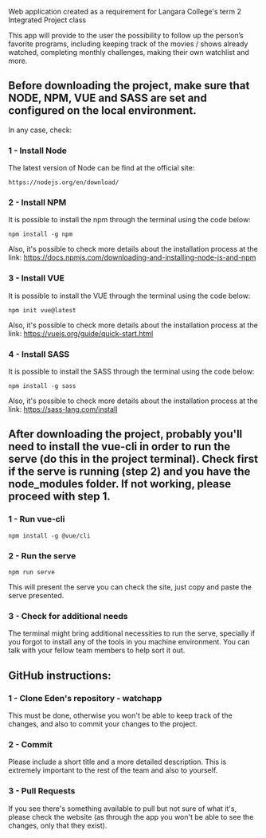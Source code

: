 Web application created as a requirement for Langara College's term 2 Integrated Project class

This app will provide to the user the possibility to follow up the person’s favorite programs, including keeping track of the movies / shows already watched, completing monthly challenges, making their own watchlist and more.

## Before downloading the project, make sure that NODE, NPM, VUE and SASS are set and configured on the local environment.
In any case, check:

### 1 - Install Node
The latest version of Node can be find at the official site:
```
https://nodejs.org/en/download/
```

### 2 - Install NPM
It is possible to install the npm through the terminal using the code below:
```
npm install -g npm
```

Also, it's possible to check more details about the installation process at the link:
https://docs.npmjs.com/downloading-and-installing-node-js-and-npm

### 3 - Install VUE
It is possible to install the VUE through the terminal using the code below:
```
npm init vue@latest
```

Also, it's possible to check more details about the installation process at the link:
https://vuejs.org/guide/quick-start.html

### 4 - Install SASS
It is possible to install the SASS through the terminal using the code below:
```
npm install -g sass
```

Also, it's possible to check more details about the installation process at the link:
https://sass-lang.com/install

## After downloading the project, probably you'll need to install the vue-cli in order to run the serve (do this in the project terminal). Check first if the serve is running (step 2) and you have the node_modules folder. If not working, please proceed with step 1.

### 1 - Run vue-cli
```
npm install -g @vue/cli
```

### 2 - Run the serve
```
npm run serve
```
This will present the serve you can check the site, just copy and paste the serve presented.

### 3 - Check for additional needs
The terminal might bring additional necessities to run the serve, specially if you forgot to install any of the tools in you machine environment. You can talk with your fellow team members to help sort it out.

## GitHub instructions:

### 1 - Clone Eden's repository - watchapp
This must be done, otherwise you won't be able to keep track of the changes, and also to commit your changes to the project.

### 2 - Commit
Please include a short title and a more detailed description. This is extremely important to the rest of the team and also to yourself.

### 3 - Pull Requests
If you see there's something available to pull but not sure of what it's, please check the website (as through the app you won't be able to see the changes, only that they exist).